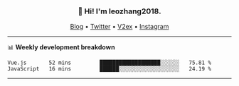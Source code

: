 <h3 align="center">👋 Hi! I'm leozhang2018.</h3>
<p align="center">
  <a href="https://code.leozhang2018.me">Blog</a> •
  <a href="https://twitter.com/leozhang2018">Twitter</a> •
  <a href="https://www.v2ex.com/member/leozhang">V2ex</a> •
  <a href="https://www.instagram.com/leozhanghere">Instagram</a>
</p>

-------

📊 **Weekly development breakdown**
<!--START_SECTION:waka-->
```text
Vue.js       52 mins         ███████████████████░░░░░░   75.81 % 
JavaScript   16 mins         ██████░░░░░░░░░░░░░░░░░░░   24.19 % 
```
<!--END_SECTION:waka-->
-------
